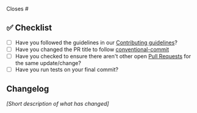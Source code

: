 Closes #<!-- issue number -->

## ✅ Checklist

- [ ] Have you followed the guidelines in our [Contributing guidelines](https://github.com/kodverk/open-api/blob/main/CONTRIBUTING.md)?
- [ ] Have you changed the PR title to follow [conventional-commit](https://www.conventionalcommits.org/en/v1.0.0/)
- [ ] Have you checked to ensure there aren't other open [Pull Requests](../../../pulls) for the same update/change?
- [ ] Have you run tests on your final commit?

## Changelog

_[Short description of what has changed]_
